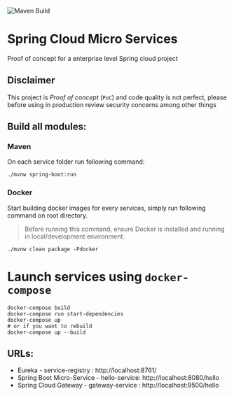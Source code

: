 ![Maven Build](https://github.com/rdangi/spring-cloud-micro-services/workflows/Maven%20Build/badge.svg)

# Spring Cloud Micro Services

Proof of concept for a enterprise level Spring cloud project

## Disclaimer

This project is *Proof of concept* (`PoC`) and code quality is not perfect, please before using in production review security concerns among other things

## Build all modules:

### Maven

On each service folder run following command:

```sh
./mvnw spring-boot:run
```

### Docker

Start building docker images for every services, simply run following command on root directory.

> Before running this command, ensure Docker is installed and running in local/development environment.

```shell
./mvnw clean package -Pdocker
```

# Launch services using `docker-compose`

```shell
docker-compose build
docker-compose run start-dependencies
docker-compose up
# or if you want to rebuild
docker-compose up --build
```

## URLs:

* Eureka - service-registry : http://localhost:8761/
* Spring Boot Micro-Service - hello-service: http://localhost:8080/hello
* Spring Cloud Gateway - gateway-service : http://localhost:9500/hello
